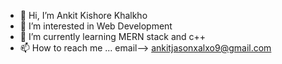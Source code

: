- 👋 Hi, I’m Ankit Kishore Khalkho
- 👀 I’m interested in Web Development
- 🌱 I’m currently learning MERN stack and c++
- 📫 How to reach me ... email--> ankitjasonxalxo9@gmail.com

<!---
ankitXalxo/ankitXalxo is a ✨ special ✨ repository because its `README.md` (this file) appears on your GitHub profile.
You can click the Preview link to take a look at your changes.
--->

